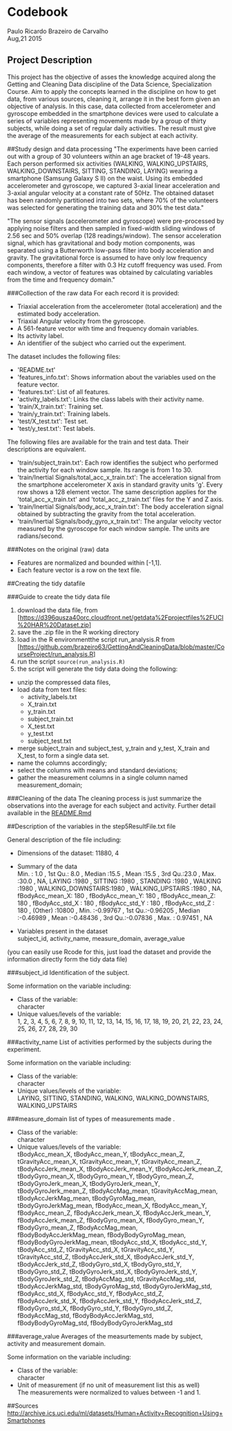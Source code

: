 # Codebook
Paulo Ricardo Brazeiro de Carvalho  
Aug,21 2015  

## Project Description
This project has the objective of asses the knowledge acquired along the Getting and Cleaning Data discipline of the Data Science, Specialization Course. Aim to apply the concepts learned in the discipline on how to get data, from various sources, cleaning it, arrange it in the best form given an objective of analysis. In this case, data collected from accelerometer and gyroscope embedded in the smartphone devices were used to calculate a series of variables representing movements made by a group of thirty subjects, while doing a set of regular daily activities. The result must give the average of the measurements for each subject at each activity.

##Study design and data processing
"The experiments have been carried out with a group of 30 volunteers within an age bracket of 19-48 years. Each person performed six activities (WALKING, WALKING_UPSTAIRS, WALKING_DOWNSTAIRS, SITTING, STANDING, LAYING) wearing a smartphone (Samsung Galaxy S II) on the waist. Using its embedded accelerometer and gyroscope, we captured 3-axial linear acceleration and 3-axial angular velocity at a constant rate of 50Hz. The obtained dataset has been randomly partitioned into two sets, where 70% of the volunteers was selected for generating the training data and 30% the test data." 

"The sensor signals (accelerometer and gyroscope) were pre-processed by applying noise filters and then sampled in fixed-width sliding windows of 2.56 sec and 50% overlap (128 readings/window). The sensor acceleration signal, which has gravitational and body motion components, was separated using a Butterworth low-pass filter into body acceleration and gravity. The gravitational force is assumed to have only low frequency components, therefore a filter with 0.3 Hz cutoff frequency was used. From each window, a vector of features was obtained by calculating variables from the time and frequency domain."

###Collection of the raw data
For each record it is provided:

- Triaxial acceleration from the accelerometer (total acceleration) and the estimated body acceleration.
- Triaxial Angular velocity from the gyroscope. 
- A 561-feature vector with time and frequency domain variables. 
- Its activity label. 
- An identifier of the subject who carried out the experiment.

The dataset includes the following files:

- 'README.txt'
- 'features_info.txt': Shows information about the variables used on the feature vector.
- 'features.txt': List of all features.
- 'activity_labels.txt': Links the class labels with their activity name.
- 'train/X_train.txt': Training set.
- 'train/y_train.txt': Training labels.
- 'test/X_test.txt': Test set.
- 'test/y_test.txt': Test labels.

The following files are available for the train and test data. Their descriptions are equivalent.   

- 'train/subject_train.txt': Each row identifies the subject who performed the activity for each window sample. Its range is from 1 to 30.   
- 'train/Inertial Signals/total_acc_x_train.txt': The acceleration signal from the smartphone accelerometer X axis in standard gravity units 'g'. Every row shows a 128 element vector. The same description applies for the 'total_acc_x_train.txt' and 'total_acc_z_train.txt' files for the Y and Z axis.  
- 'train/Inertial Signals/body_acc_x_train.txt': The body acceleration signal obtained by subtracting the gravity from the total acceleration.   
- 'train/Inertial Signals/body_gyro_x_train.txt': The angular velocity vector measured by the gyroscope for each window sample. The units are radians/second. 

###Notes on the original (raw) data 
- Features are normalized and bounded within [-1,1].
- Each feature vector is a row on the text file.

##Creating the tidy datafile

###Guide to create the tidy data file
1. download the data file, from [https://d396qusza40orc.cloudfront.net/getdata%2Fprojectfiles%2FUCI%20HAR%20Dataset.zip]
2. save the .zip file in the R working directory
3. load in the R environmentthe script run_analysis.R from [https://github.com/brazeiro63/GettingAndCleaningData/blob/master/CourseProject/run_analysis.R]
4. run the script `source(run_analysis.R)`
5. the script will generate the tidy data doing the following: 
  + unzip the compressed data files,  
  + load data from text files: 
    + activity_labels.txt
    + X_train.txt
    + y_train.txt
    + subject_train.txt
    + X_test.txt
    + y_test.txt
    + subject_test.txt
  + merge subject_train and subject_test, y_train and y_test, X_train and X_test, to form a single data set.
  + name the columns accordingly;
  + select the columns with means and standard deviations; 
  + gather the measurement columns in a single column named measurement_domain;

###Cleaning of the data
The cleaning process is just summarize the observations into the average for each subject and activity. Further detail available in the [README.Rmd](https://github.com/brazeiro63/getting_and_cleaning_data_project/blob/master/README.Rmd)


##Description of the variables in the step5ResultFile.txt file

General description of the file including: 

- Dimensions of the dataset:
  11880, 4
  
- Summary of the data  
  Min.   : 1.0  , 1st Qu.: 8.0  , Median :15.5  , Mean   :15.5  , 3rd Qu.:23.0  , Max.   :30.0  , NA, LAYING            :1980  , SITTING           :1980  , STANDING          :1980  , WALKING           :1980  , WALKING_DOWNSTAIRS:1980  , WALKING_UPSTAIRS  :1980  , NA, fBodyAcc_mean_X:  180  , fBodyAcc_mean_Y:  180  , fBodyAcc_mean_Z:  180  , fBodyAcc_std_X :  180  , fBodyAcc_std_Y :  180  , fBodyAcc_std_Z :  180  , (Other)        :10800  , Min.   :-0.99767  , 1st Qu.:-0.96205  , Median :-0.46989  , Mean   :-0.48436  , 3rd Qu.:-0.07836  , Max.   : 0.97451  , NA
  
- Variables present in the dataset  
  subject_id, activity_name, measure_domain, average_value
 
(you can easily use Rcode for this, just load the dataset and provide the information directly form the tidy data file)

###subject_id
Identification of the subject.

Some information on the variable including:  
 - Class of the variable:  
  character  
 - Unique values/levels of the variable:  
  1, 2, 3, 4, 5, 6, 7, 8, 9, 10, 11, 12, 13, 14, 15, 16, 17, 18, 19, 20, 21, 22, 23, 24, 25, 26, 27, 28, 29, 30  


###activity_name
List of activities performed by the subjects during the experiment.

Some information on the variable including:  
 - Class of the variable:  
  character  
 - Unique values/levels of the variable:  
  LAYING, SITTING, STANDING, WALKING, WALKING_DOWNSTAIRS, WALKING_UPSTAIRS  

###measure_domain
list of types of measurements made .

 - Class of the variable:  
  character  
 - Unique values/levels of the variable:  
  tBodyAcc_mean_X, tBodyAcc_mean_Y, tBodyAcc_mean_Z, tGravityAcc_mean_X, tGravityAcc_mean_Y, tGravityAcc_mean_Z, tBodyAccJerk_mean_X, tBodyAccJerk_mean_Y, tBodyAccJerk_mean_Z, tBodyGyro_mean_X, tBodyGyro_mean_Y, tBodyGyro_mean_Z, tBodyGyroJerk_mean_X, tBodyGyroJerk_mean_Y, tBodyGyroJerk_mean_Z, tBodyAccMag_mean, tGravityAccMag_mean, tBodyAccJerkMag_mean, tBodyGyroMag_mean, tBodyGyroJerkMag_mean, fBodyAcc_mean_X, fBodyAcc_mean_Y, fBodyAcc_mean_Z, fBodyAccJerk_mean_X, fBodyAccJerk_mean_Y, fBodyAccJerk_mean_Z, fBodyGyro_mean_X, fBodyGyro_mean_Y, fBodyGyro_mean_Z, fBodyAccMag_mean, fBodyBodyAccJerkMag_mean, fBodyBodyGyroMag_mean, fBodyBodyGyroJerkMag_mean, tBodyAcc_std_X, tBodyAcc_std_Y, tBodyAcc_std_Z, tGravityAcc_std_X, tGravityAcc_std_Y, tGravityAcc_std_Z, tBodyAccJerk_std_X, tBodyAccJerk_std_Y, tBodyAccJerk_std_Z, tBodyGyro_std_X, tBodyGyro_std_Y, tBodyGyro_std_Z, tBodyGyroJerk_std_X, tBodyGyroJerk_std_Y, tBodyGyroJerk_std_Z, tBodyAccMag_std, tGravityAccMag_std, tBodyAccJerkMag_std, tBodyGyroMag_std, tBodyGyroJerkMag_std, fBodyAcc_std_X, fBodyAcc_std_Y, fBodyAcc_std_Z, fBodyAccJerk_std_X, fBodyAccJerk_std_Y, fBodyAccJerk_std_Z, fBodyGyro_std_X, fBodyGyro_std_Y, fBodyGyro_std_Z, fBodyAccMag_std, fBodyBodyAccJerkMag_std, fBodyBodyGyroMag_std, fBodyBodyGyroJerkMag_std  

###average_value
Averages of the measurtements made by subject, activity and measurement domain.

Some information on the variable including:  
 - Class of the variable:  
  character  
 - Unit of measurement (if no unit of measurement list this as well)  
  The measurements were normalized to values between -1 and 1.

##Sources
http://archive.ics.uci.edu/ml/datasets/Human+Activity+Recognition+Using+Smartphones


